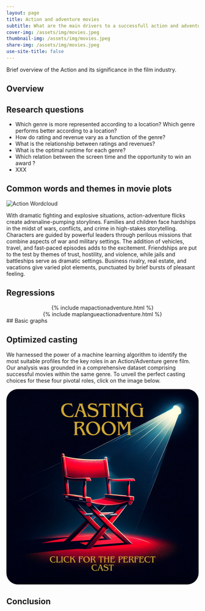 ```yaml
---
layout: page
title: Action and adventure movies
subtitle: What are the main drivers to a successfull action and adventure movie ? 
cover-img: /assets/img/movies.jpeg
thumbnail-img: /assets/img/movies.jpeg
share-img: /assets/img/movies.jpeg
use-site-title: false
---
```

Brief overview of the Action and its significance in the film industry.

## Overview



## Research questions

- Which genre is more represented according to a location? Which genre performs better according to a location?
- How do rating and revenue vary as a function of the genre?
- What is the relationship between ratings and revenues?
- What is the optimal runtime for each genre?
- Which relation between the screen time and the opportunity to win an award ?
- XXX

## Common words and themes in movie plots

![Action Wordcloud](/assets/img/wordclouds/empath/Action_Adventure_wordcloud.png)

With dramatic fighting and explosive situations, action-adventure flicks create adrenaline-pumping storylines. Families and children face hardships in the midst of wars, conflicts, and crime in high-stakes storytelling. Characters are guided by powerful leaders through perilous missions that combine aspects of war and military settings. The addition of vehicles, travel, and fast-paced episodes adds to the excitement. Friendships are put to the test by themes of trust, hostility, and violence, while jails and battleships serve as dramatic settings. Business rivalry, real estate, and vacations give varied plot elements, punctuated by brief bursts of pleasant feeling.

## Regressions
<div style="width: 100%;display: flex; justify-content: center;">
  {% include mapactionadventure.html %}
</div>
<div style="width: 100%;display: flex; justify-content: center;">
  {% include maplangueactionadventure.html %}
</div>
## Basic graphs

## Optimized casting

We harnessed the power of a machine learning algorithm to identify the most suitable profiles for the key roles in an Action/Adventure genre film. Our analysis was grounded in a comprehensive dataset comprising successful movies within the same genre. To unveil the perfect casting choices for these four pivotal roles, click on the image below.

<div style="width: 100%;display: flex; justify-content: center;">
  <a href="/action_cast.html"><img src="/assets/img/casting.png" alt="cast" style="width:512px;height:512px;border-radius: 30px;"></a>
</div>

## Conclusion

    
  